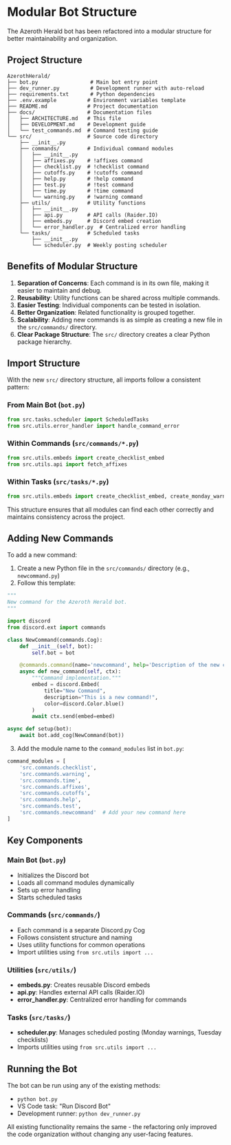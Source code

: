 # Modular Bot Structure

The Azeroth Herald bot has been refactored into a modular structure for better maintainability and organization.

## Project Structure

```
AzerothHerald/
├── bot.py                 # Main bot entry point
├── dev_runner.py          # Development runner with auto-reload
├── requirements.txt       # Python dependencies
├── .env.example          # Environment variables template
├── README.md             # Project documentation
├── docs/                 # Documentation files
│   ├── ARCHITECTURE.md   # This file
│   ├── DEVELOPMENT.md    # Development guide
│   └── test_commands.md  # Command testing guide
└── src/                  # Source code directory
    ├── __init__.py
    ├── commands/         # Individual command modules
    │   ├── __init__.py
    │   ├── affixes.py    # !affixes command
    │   ├── checklist.py  # !checklist command
    │   ├── cutoffs.py    # !cutoffs command
    │   ├── help.py       # !help command
    │   ├── test.py       # !test command
    │   ├── time.py       # !time command
    │   └── warning.py    # !warning command
    ├── utils/            # Utility functions
    │   ├── __init__.py
    │   ├── api.py        # API calls (Raider.IO)
    │   ├── embeds.py     # Discord embed creation
    │   └── error_handler.py  # Centralized error handling
    └── tasks/            # Scheduled tasks
        ├── __init__.py
        └── scheduler.py  # Weekly posting scheduler
```

## Benefits of Modular Structure

1. **Separation of Concerns**: Each command is in its own file, making it easier to maintain and debug.
2. **Reusability**: Utility functions can be shared across multiple commands.
3. **Easier Testing**: Individual components can be tested in isolation.
4. **Better Organization**: Related functionality is grouped together.
5. **Scalability**: Adding new commands is as simple as creating a new file in the `src/commands/` directory.
6. **Clear Package Structure**: The `src/` directory creates a clear Python package hierarchy.

## Import Structure

With the new `src/` directory structure, all imports follow a consistent pattern:

### From Main Bot (`bot.py`)
```python
from src.tasks.scheduler import ScheduledTasks
from src.utils.error_handler import handle_command_error
```

### Within Commands (`src/commands/*.py`)
```python
from src.utils.embeds import create_checklist_embed
from src.utils.api import fetch_affixes
```

### Within Tasks (`src/tasks/*.py`)
```python
from src.utils.embeds import create_checklist_embed, create_monday_warning_embed
```

This structure ensures that all modules can find each other correctly and maintains consistency across the project.

## Adding New Commands

To add a new command:

1. Create a new Python file in the `src/commands/` directory (e.g., `newcommand.py`)
2. Follow this template:

```python
"""
New command for the Azeroth Herald bot.
"""

import discord
from discord.ext import commands

class NewCommand(commands.Cog):
    def __init__(self, bot):
        self.bot = bot

    @commands.command(name='newcommand', help='Description of the new command.')
    async def new_command(self, ctx):
        """Command implementation."""
        embed = discord.Embed(
            title="New Command",
            description="This is a new command!",
            color=discord.Color.blue()
        )
        await ctx.send(embed=embed)

async def setup(bot):
    await bot.add_cog(NewCommand(bot))
```

3. Add the module name to the `command_modules` list in `bot.py`:

```python
command_modules = [
    'src.commands.checklist',
    'src.commands.warning',
    'src.commands.time',
    'src.commands.affixes',
    'src.commands.cutoffs',
    'src.commands.help',
    'src.commands.test',
    'src.commands.newcommand'  # Add your new command here
]
```

## Key Components

### Main Bot (`bot.py`)
- Initializes the Discord bot
- Loads all command modules dynamically
- Sets up error handling
- Starts scheduled tasks

### Commands (`src/commands/`)
- Each command is a separate Discord.py Cog
- Follows consistent structure and naming
- Uses utility functions for common operations
- Import utilities using `from src.utils import ...`

### Utilities (`src/utils/`)
- **embeds.py**: Creates reusable Discord embeds
- **api.py**: Handles external API calls (Raider.IO)
- **error_handler.py**: Centralized error handling for commands

### Tasks (`src/tasks/`)
- **scheduler.py**: Manages scheduled posting (Monday warnings, Tuesday checklists)
- Imports utilities using `from src.utils import ...`

## Running the Bot

The bot can be run using any of the existing methods:
- `python bot.py`
- VS Code task: "Run Discord Bot"
- Development runner: `python dev_runner.py`

All existing functionality remains the same - the refactoring only improved the code organization without changing any user-facing features.
